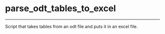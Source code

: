 # parse_odt_tables_to_excel
---
Script that takes tables from an odt file and puts it in an excel file.
